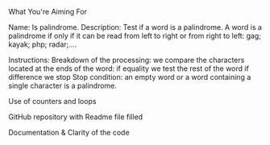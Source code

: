 What You're Aiming For

Name: Is palindrome. 
Description: 
Test if a word is a palindrome. A word is a palindrome if only if it can be read from left to right or from right to left: gag; kayak; php; radar;....

Instructions:
Breakdown of the processing: we compare the characters located at the ends of the word:
if equality we test the rest of the word
if difference we stop
Stop condition: an empty word or a word containing a single character is a palindrome.

Use of counters and loops

GitHub repository with Readme file filled

Documentation & Clarity of the code